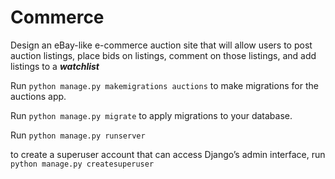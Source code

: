 # Commerce

Design an eBay-like e-commerce auction site that will allow users to post auction listings, place bids on listings, comment on those listings, and add listings to a ***watchlist***

Run `python manage.py makemigrations auctions` to make migrations for the auctions app.

Run `python manage.py migrate` to apply migrations to your database.

Run `python manage.py runserver`

to create a superuser account that can access Django’s admin interface, run ` python manage.py createsuperuser `

